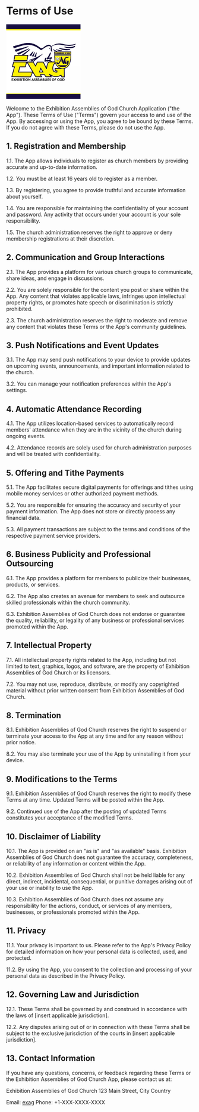 # Terms of Use

<img src="exag.jpeg" alt="Exhibition Assemblies of God Church" width="200"/>

Welcome to the Exhibition Assemblies of God Church Application ("the App"). These Terms of Use ("Terms") govern your access to and use of the App. By accessing or using the App, you agree to be bound by these Terms. If you do not agree with these Terms, please do not use the App.

## 1. Registration and Membership

1.1. The App allows individuals to register as church members by providing accurate and up-to-date information.

1.2. You must be at least 16 years old to register as a member.

1.3. By registering, you agree to provide truthful and accurate information about yourself.

1.4. You are responsible for maintaining the confidentiality of your account and password. Any activity that occurs under your account is your sole responsibility.

1.5. The church administration reserves the right to approve or deny membership registrations at their discretion.

## 2. Communication and Group Interactions

2.1. The App provides a platform for various church groups to communicate, share ideas, and engage in discussions.

2.2. You are solely responsible for the content you post or share within the App. Any content that violates applicable laws, infringes upon intellectual property rights, or promotes hate speech or discrimination is strictly prohibited.

2.3. The church administration reserves the right to moderate and remove any content that violates these Terms or the App's community guidelines.

## 3. Push Notifications and Event Updates

3.1. The App may send push notifications to your device to provide updates on upcoming events, announcements, and important information related to the church.

3.2. You can manage your notification preferences within the App's settings.

## 4. Automatic Attendance Recording

4.1. The App utilizes location-based services to automatically record members' attendance when they are in the vicinity of the church during ongoing events.

4.2. Attendance records are solely used for church administration purposes and will be treated with confidentiality.

## 5. Offering and Tithe Payments

5.1. The App facilitates secure digital payments for offerings and tithes using mobile money services or other authorized payment methods.

5.2. You are responsible for ensuring the accuracy and security of your payment information. The App does not store or directly process any financial data.

5.3. All payment transactions are subject to the terms and conditions of the respective payment service providers.

## 6. Business Publicity and Professional Outsourcing

6.1. The App provides a platform for members to publicize their businesses, products, or services.

6.2. The App also creates an avenue for members to seek and outsource skilled professionals within the church community.

6.3. Exhibition Assemblies of God Church does not endorse or guarantee the quality, reliability, or legality of any business or professional services promoted within the App.

## 7. Intellectual Property

7.1. All intellectual property rights related to the App, including but not limited to text, graphics, logos, and software, are the property of Exhibition Assemblies of God Church or its licensors.

7.2. You may not use, reproduce, distribute, or modify any copyrighted material without prior written consent from Exhibition Assemblies of God Church.

## 8. Termination

8.1. Exhibition Assemblies of God Church reserves the right to suspend or terminate your access to the App at any time and for any reason without prior notice.

8.2. You may also terminate your use of the App by uninstalling it from your device.

## 9. Modifications to the Terms

9.1. Exhibition Assemblies of God Church reserves the right to modify these Terms at any time. Updated Terms will be posted within the App.

9.2. Continued use of the App after the posting of updated Terms constitutes your acceptance of the modified Terms.

## 10. Disclaimer of Liability

10.1. The App is provided on an "as is" and "as available" basis. Exhibition Assemblies of God Church does not guarantee the accuracy, completeness, or reliability of any information or content within the App.

10.2. Exhibition Assemblies of God Church shall not be held liable for any direct, indirect, incidental, consequential, or punitive damages arising out of your use or inability to use the App.

10.3. Exhibition Assemblies of God Church does not assume any responsibility for the actions, conduct, or services of any members, businesses, or professionals promoted within the App.

## 11. Privacy

11.1. Your privacy is important to us. Please refer to the App's Privacy Policy for detailed information on how your personal data is collected, used, and protected.

11.2. By using the App, you consent to the collection and processing of your personal data as described in the Privacy Policy.

## 12. Governing Law and Jurisdiction

12.1. These Terms shall be governed by and construed in accordance with the laws of [insert applicable jurisdiction].

12.2. Any disputes arising out of or in connection with these Terms shall be subject to the exclusive jurisdiction of the courts in [insert applicable jurisdiction].

## 13. Contact Information

If you have any questions, concerns, or feedback regarding these Terms or the Exhibition Assemblies of God Church App, please contact us at:

Exhibition Assemblies of God Church
123 Main Street, City
Country

Email: [exag](mailto:qcodelabsllc@gmail.com)
Phone: +1-XXX-XXXX-XXXX